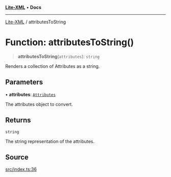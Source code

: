 [**Lite-XML**](../README.md) • **Docs**

***

[Lite-XML](../globals.md) / attributesToString

# Function: attributesToString()

> **attributesToString**(`attributes`): `string`

Renders a collection of Attributes as a string.

## Parameters

• **attributes**: [`Attributes`](../type-aliases/Attributes.md)

The attributes object to convert.

## Returns

`string`

The string representation of the attributes.

## Source

[src/index.ts:36](https://github.com/softcraft-development/lite-xml/blob/e544007b3c29688aef3618108e8962fe5df46e13/src/index.ts#L36)
